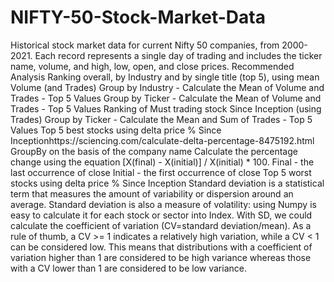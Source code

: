 # NIFTY-50-Stock-Market-Data
Historical stock market data for current Nifty 50 companies, from 2000-2021. Each record represents a single day of trading and includes the ticker name, volume, and high, low, open, and close prices.
Recommended Analysis
Ranking overall, by Industry and by single title (top 5), using mean Volume (and Trades)
Group by Industry - Calculate the Mean of Volume and Trades - Top 5 Values 
Group by Ticker - Calculate the Mean of Volume and Trades - Top 5 Values 
Ranking of Must trading stock Since Inception (using Trades)
Group by Ticker - Calculate the Mean and Sum of Trades - Top 5 Values 
Top 5 best stocks using delta price % Since Inceptionhttps://sciencing.com/calculate-delta-percentage-8475192.html	
GroupBy on the basis of the company name
Calculate the percentage change using the equation [X(final) - X(initial)] / X(initial) * 100.
Final - the last occurrence of close
Initial - the first occurrence of close
Top 5 worst stocks using delta price % Since Inception
Standard deviation is a statistical term that measures the amount of variability or dispersion around an average. Standard deviation is also a measure of volatility: using Numpy is easy to calculate it for each stock or sector into Index.
With SD, we could calculate the coefficient of variation (CV=standard deviation/mean). As a rule of thumb, a CV >= 1 indicates a relatively high variation, while a CV < 1 can be considered low. This means that distributions with a coefficient of variation higher than 1 are considered to be high variance whereas those with a CV lower than 1 are considered to be low variance.
